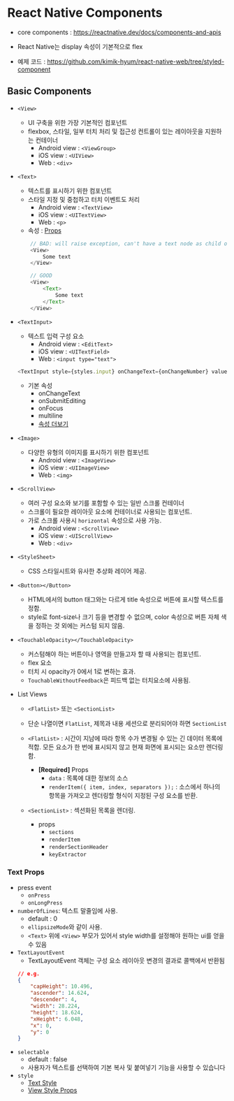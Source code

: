 # React Native Components

-   core components : https://reactnative.dev/docs/components-and-apis

-   React Native는 display 속성이 기본적으로 flex
-   예제 코드 : https://github.com/kimik-hyum/react-native-web/tree/styled-component

## Basic Components

-   `<View>`

    -   UI 구축을 위한 가장 기본적인 컴포넌트
    -   flexbox, 스타일, 일부 터치 처리 및 접근성 컨트롤이 있는 레이아웃을 지원하는 컨테이너
        -   Android view : `<ViewGroup>`
        -   iOS view : `<UIView>`
        -   Web : `<div>`

-   `<Text>`

    -   텍스트를 표시하기 위한 컴포넌트
    -   스타일 지정 및 중첩하고 터치 이벤트도 처리
        -   Android view : `<TextView>`
        -   iOS view : `<UITextView>`
        -   Web : `<p>`
    -   속성 : [Props](#Text-Props)

    ```js
        // BAD: will raise exception, can't have a text node as child of a <View>
        <View>
            Some text
        </View>

        // GOOD
        <View>
            <Text>
                Some text
            </Text>
        </View>
    ```

-   `<TextInput>`

    -   텍스트 입력 구성 요소
        -   Android view : `<EditText>`
        -   iOS view : `<UITextField>`
        -   Web : `<input type="text">`

    ```js
    <TextInput style={styles.input} onChangeText={onChangeNumber} value={number} placeholder="useless placeholder" keyboardType="numeric" />
    ```

    -   기본 속성
        -   onChangeText
        -   onSubmitEditing
        -   onFocus
        -   multiline
        -   [속성 더보기](https://reactnative.dev/docs/textinput#props)

-   `<Image>`

    -   다양한 유형의 이미지를 표시하기 위한 컴포넌트
        -   Android view : `<ImageView>`
        -   iOS view : `<UIImageView>`
        -   Web : `<img>`

-   `<ScrollView>`

    -   여러 구성 요소와 보기를 포함할 수 있는 일반 스크롤 컨테이너
    -   스크롤이 필요한 레이아웃 요소에 컨테이너로 사용되는 컴포넌트.
    -   가로 스크롤 사용시 `horizontal` 속성으로 사용 가능.
        -   Android view : `<ScrollView>`
        -   iOS view : `<UIScrollView>`
        -   Web : `<div>`

-   `<StyleSheet>`

    -   CSS 스타일시트와 유사한 추상화 레이어 제공.

-   `<Button></Button>`

    -   HTML에서의 button 태그와는 다르게 title 속성으로 버튼에 표시할 텍스트를 정함.
    -   style로 font-size나 크기 등을 변경할 수 없으며, color 속성으로 버튼 자체 색을 정하는 것 외에는 커스텀 되지 않음.

-   `<TouchableOpacity></TouchableOpacity>`

    -   커스텀해야 하는 버튼이나 영역을 만들고자 할 때 사용되는 컴포넌트.
    -   flex 요소
    -   터치 시 opacity가 0에서 1로 변하는 효과.
    -   `TouchableWithoutFeedback`은 피드백 없는 터치요소에 사용됨.

-   List Views

    -   `<FlatList>` 또는 `<SectionList>`
    -   단순 나열이면 `FlatList`, 제목과 내용 세션으로 분리되어야 하면 `SectionList`
    -   `<FlatList>` : 시간이 지남에 따라 항목 수가 변경될 수 있는 긴 데이터 목록에 적합. 모든 요소가 한 번에 표시되지 않고 현재 화면에 표시되는 요소만 렌더링 함.

        -   **[Required]** Props
            -   `data` : 목록에 대한 정보의 소스
            -   `renderItem({ item, index, separators });` : 소스에서 하나의 항목을 가져오고 렌더링할 형식이 지정된 구성 요소를 반환.

    -   `<SectionList>` : 섹션화된 목록을 렌더링.
        -   props
            -   `sections`
            -   `renderItem`
            -   `renderSectionHeader`
            -   `keyExtractor`

### Text Props

-   press event
    -   `onPress`
    -   `onLongPress`
-   `numberOfLines`: 텍스트 말줄임에 사용.
    -   default : 0
    -   `ellipsizeMode`와 같이
        사용.
    -   `<Text>` 위에 `<View>` 부모가 있어서 style width를 설정해야 원하는 ui를 얻을 수 있음
-   `TextLayoutEvent`
    -   TextLayoutEvent 객체는 구성 요소 레이아웃 변경의 결과로 콜백에서 반환됨
    ```json
    // e.g.
    {
        "capHeight": 10.496,
        "ascender": 14.624,
        "descender": 4,
        "width": 28.224,
        "height": 18.624,
        "xHeight": 6.048,
        "x": 0,
        "y": 0
    }
    ```
-   `selectable`
    -   default : false
    -   사용자가 텍스트를 선택하여 기본 복사 및 붙여넣기 기능을 사용할 수 있습니다
-   `style`
    -   [Text Style](https://reactnative.dev/docs/text-style-props)
    -   [View Style Props](https://reactnative.dev/docs/view-style-props)
